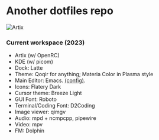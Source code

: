 # Another dotfiles repo #

![Artix](https://i.imgur.com/9x1TJka.png)

### Current workspace (2023)

* Artix (w/ OpenRC)
* KDE (w/ picom)
* Dock: Latte
* Theme: Qoqir for anything; Materia Color in Plasma style
* Main Editor: Emacs. [(config)](https://github.com/ogdenwebb/snug-emacs).
* Icons: Flatery Dark
* Cursor theme: Breeze Light
* GUI Font: Roboto
* Terminal/Coding Font: D2Coding
* Image viewer: qimgv
* Audio: mpd + ncmpcpp, pipewire
* Video: mpv
* FM: Dolphin

